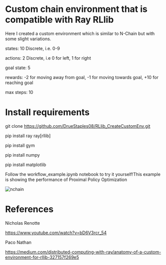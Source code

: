 # Custom chain environment that is compatible with Ray RLlib 

Here I created a custom environment which is similar to N-Chain but with some slight variations. 

states: 10 Discrete, i.e. 0-9

actions: 2 Discrete, i.e 0 for left, 1 for right

goal state: 5

rewards: -2 for moving away from goal, -1 for moving towards goal, +10 for reaching goal

max steps: 10


# Install requirements


git clone https://github.com/DrueStaples08/RLlib_CreateCustomEnv.git

pip install ray ray[rllib]

pip install gym

pip install numpy

pip install matplotlib


Follow the workflow_example.ipynb notebook to try it yourself!This example is showing the performance of Proximal Policy Optimization

![nchain](https://user-images.githubusercontent.com/48110880/143995995-829006d7-ffff-4ef7-9c44-34064e2d25a3.png)


# References
Nicholas Renotte

https://www.youtube.com/watch?v=bD6V3rcr_54


Paco Nathan

https://medium.com/distributed-computing-with-ray/anatomy-of-a-custom-environment-for-rllib-327157f269e5
